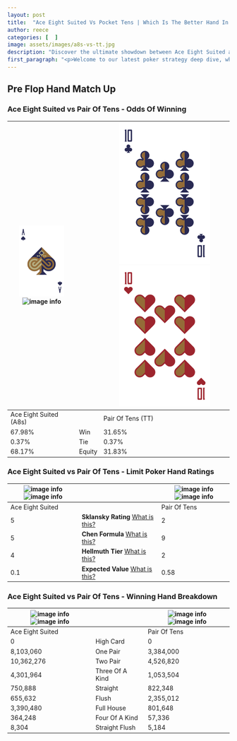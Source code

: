 ```yaml
---
layout: post
title:  "Ace Eight Suited Vs Pocket Tens | Which Is The Better Hand In Poker? A Complete Guide"
author: reece
categories: [  ]
image: assets/images/a8s-vs-tt.jpg
description: "Discover the ultimate showdown between Ace Eight Suited and Pair Of Tens in poker! Uncover the odds, strategies, and scenarios where one hand triumphs over the other. Get ready to up your poker game with this thrilling analysis."
first_paragraph: "<p>Welcome to our latest poker strategy deep dive, where we're pitting two distinct hands against each other in a high-stakes showdown: Ace Eight Suited vs Pair Of Tens.</p><p>In the dynamic world of poker, every decision counts, and knowing which hand holds the upper hand is key to your success at the table.</p><p>In this article, we'll dissect these two hands, explore the scenarios where one dominates the other, and equip you with the knowledge to make strategic choices that can tip the odds in your favor.</p><p>Get ready to unravel the intriguing dynamics of these poker hands and elevate your game to new heights.</p>"
---
```




[comment]: # (sp0)

## Pre Flop Hand Match Up

<div class="table hand-ratings" markdown="1"> 



### Ace Eight Suited vs Pair Of Tens - Odds Of Winning


    
| ![image info](assets/images/hand1/A.png) ![image info](assets/images/hand1/8s.png) |  | ![image info](assets/images/hand2/T.png) ![image info](assets/images/hand2/To.png) |
| -------- | -------- | -------- |
| Ace Eight Suited (A8s) |  | Pair Of Tens (TT) |
| 67.98% | Win | 31.65% |
| 0.37% | Tie | 0.37% |
| 68.17% | Equity | 31.83% |




[comment]: # (sp1)



### Ace Eight Suited vs Pair Of Tens - Limit Poker Hand Ratings


    
| ![image info](https://www.riverpairs.com/assets/images/hand1/A.png) ![image info](https://www.riverpairs.com/assets/images/hand1/8s.png) |  | ![image info](https://www.riverpairs.com/assets/images/hand2/T.png) ![image info](https://www.riverpairs.com/assets/images/hand2/To.png) |
| -------- | -------- | -------- |
| Ace Eight Suited |  | Pair Of Tens |
| 5 | **Sklansky Rating** [What is this?](/sklansky-rating-explained) | 2 |
| 5 | **Chen Formula** [What is this?](/chen-formula-explained) | 9 |
| 4 | **Hellmuth Tier** [What is this?](/Hellmuth-tier-explained) | 2 |
| 0.1 | **Expected Value** [What is this?](/expected-value-explained) | 0.58 |




[comment]: # (sp2)



### Ace Eight Suited vs Pair Of Tens - Winning Hand Breakdown


    
| ![image info](https://www.riverpairs.com/assets/images/hand1/A.png) ![image info](https://www.riverpairs.com/assets/images/hand1/8s.png) |  | ![image info](https://www.riverpairs.com/assets/images/hand2/T.png) ![image info](https://www.riverpairs.com/assets/images/hand2/To.png) |
| -------- | -------- | -------- |
| Ace Eight Suited |  | Pair Of Tens |
| 0 | High Card | 0 |
| 8,103,060 | One Pair | 3,384,000 |
| 10,362,276 | Two Pair | 4,526,820 |
| 4,301,964 | Three Of A Kind | 1,053,504 |
| 750,888 | Straight | 822,348 |
| 655,632 | Flush | 2,355,012 |
| 3,390,480 | Full House | 801,648 |
| 364,248 | Four Of A Kind | 57,336 |
| 8,304 | Straight Flush | 5,184 |




[comment]: # (sp3)



</div>

[comment]: # (sp4)



[comment]: # (sp5)


